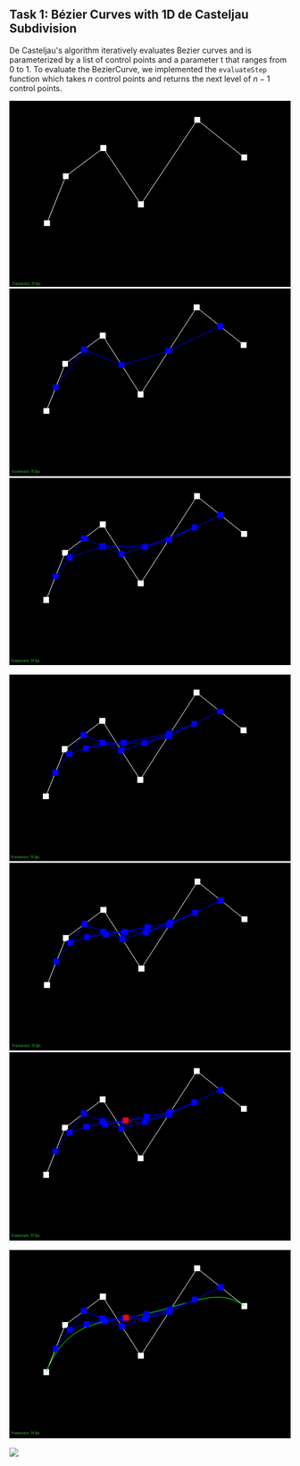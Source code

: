 ## Task 1: Bézier Curves with 1D de Casteljau Subdivision

De Casteljau's algorithm iteratively evaluates Bezier curves and is parameterized
by a list of control points and a parameter t that ranges from 0 to 1. To evaluate
the BezierCurve, we implemented the `evaluateStep` function which takes $n$ control
points and returns the next level of $n-1$ control points. 


![Level 6](assets/img/184_p2_task1_l6.png)
![Level 5](assets/img/184_p2_task1_l5.png)
![Level 4](assets/img/184_p2_task1_l4.png)

![Level 3](assets/img/184_p2_task1_l3.png)
![Level 2](assets/img/184_p2_task1_l2.png)
![Level 1](assets/img/184_p2_task1_l1.png)

![Level 1 with curve](assets/img/184_p2_task1_l1curve.png)


![](assets/img/184_p2_task1_varyt2.png)

